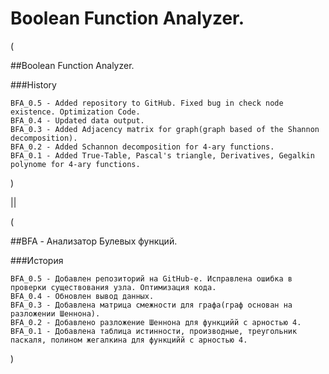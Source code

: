  # Boolean Function Analyzer.
 
(

##Boolean Function Analyzer.

   ###History

    BFA_0.5 - Added repository to GitHub. Fixed bug in check node existence. Optimization Code.
    BFA_0.4 - Updated data output.
    BFA_0.3 - Added Adjacency matrix for graph(graph based of the Shannon decomposition).
    BFA_0.2 - Added Schannon decomposition for 4-ary functions.
    BFA_0.1 - Added True-Table, Pascal's triangle, Derivatives, Gegalkin polynome for 4-ary functions.
)

||

(

##BFA - Анализатор Булевых функций.

   ###История

    BFA_0.5 - Добавлен репозиторий на GitHub-е. Исправлена ошибка в проверки существования узла. Оптимизация кода.
    BFA_0.4 - Обновлен вывод данных.
    BFA_0.3 - Добавлена матрица смежности для графа(граф основан на разложении Шеннона).
    BFA_0.2 - Добавлено разложение Шеннона для функцийй с арностью 4.
    BFA_0.1 - Добавлена таблица истинности, производные, треугольник паскаля, полином жегалкина для функцийй с арностью 4.
)
